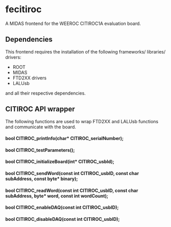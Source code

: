# fecitiroc
A MIDAS frontend for the WEEROC CITIROC1A evaluation board.

## Dependencies

This frontend requires the installation of the following frameworks/ libraries/ drivers:

* ROOT
* MIDAS
* FTD2XX drivers
* LALUsb

and all their respective dependencies. 

## CITIROC API wrapper

The following functions are used to wrap FTD2XX and LALUsb functions 
and communicate with the board. 

#### bool CITIROC_printInfo(char* CITIROC_serialNumber);
#### bool CITIROC_testParameters();
#### bool CITIROC_initializeBoard(int* CITIROC_usbId);
#### bool CITIROC_sendWord(const int CITIROC_usbID, const char subAddress, const byte* binary);
#### bool CITIROC_readWord(const int CITIROC_usbID, const char subAddress, byte* word, const int wordCount);
#### bool CITIROC_enableDAQ(const int CITIROC_usbID);
#### bool CITIROC_disableDAQ(const int CITIROC_usbID);

